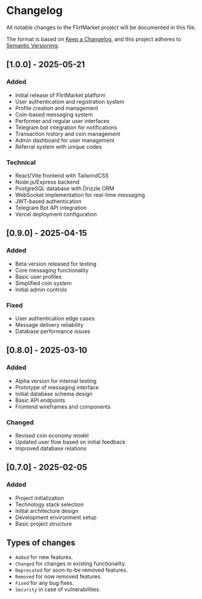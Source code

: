 # Changelog

All notable changes to the FlirtMarket project will be documented in this file.

The format is based on [Keep a Changelog](https://keepachangelog.com/en/1.0.0/),
and this project adheres to [Semantic Versioning](https://semver.org/spec/v2.0.0.html).

## [1.0.0] - 2025-05-21

### Added
- Initial release of FlirtMarket platform
- User authentication and registration system
- Profile creation and management
- Coin-based messaging system
- Performer and regular user interfaces
- Telegram bot integration for notifications
- Transaction history and coin management
- Admin dashboard for user management
- Referral system with unique codes

### Technical
- React/Vite frontend with TailwindCSS
- Node.js/Express backend
- PostgreSQL database with Drizzle ORM
- WebSocket implementation for real-time messaging
- JWT-based authentication
- Telegram Bot API integration
- Vercel deployment configuration

## [0.9.0] - 2025-04-15

### Added
- Beta version released for testing
- Core messaging functionality
- Basic user profiles
- Simplified coin system
- Initial admin controls

### Fixed
- User authentication edge cases
- Message delivery reliability
- Database performance issues

## [0.8.0] - 2025-03-10

### Added
- Alpha version for internal testing
- Prototype of messaging interface
- Initial database schema design
- Basic API endpoints
- Frontend wireframes and components

### Changed
- Revised coin economy model
- Updated user flow based on initial feedback
- Improved database relations

## [0.7.0] - 2025-02-05

### Added
- Project initialization
- Technology stack selection
- Initial architecture design
- Development environment setup
- Basic project structure

## Types of changes
- `Added` for new features.
- `Changed` for changes in existing functionality.
- `Deprecated` for soon-to-be removed features.
- `Removed` for now removed features.
- `Fixed` for any bug fixes.
- `Security` in case of vulnerabilities.
